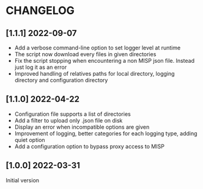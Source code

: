# CHANGELOG

## [1.1.1] 2022-09-07
- Add a verbose command-line option to set logger level at runtime
- The script now download every files in given directories
- Fix the script stopping when encountering a non MISP json file. Instead just log it as an error
- Improved handling of relatives paths for local directory, logging directory and configuration directory


## [1.1.0] 2022-04-22
- Configuration file supports a list of directories
- Add a filter to upload only .json file on disk
- Display an error when incompatible options are given
- Improvement of logging, better categories for each logging type, adding quiet option
- Add a configuration option to bypass proxy access to MISP

## [1.0.0] 2022-03-31
Initial version
